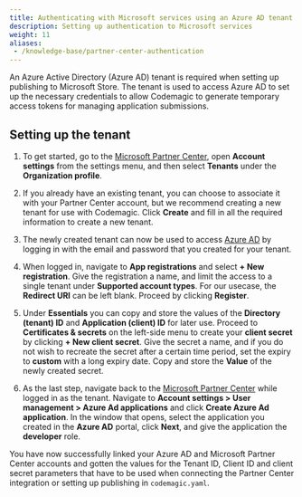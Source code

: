 ```yaml
---
title: Authenticating with Microsoft services using an Azure AD tenant
description: Setting up authentication to Microsoft services
weight: 11
aliases:
 - /knowledge-base/partner-center-authentication
---
```


An Azure Active Directory (Azure AD) tenant is required when setting up publishing to Microsoft Store. The tenant is used to access Azure AD to set up the necessary credentials to allow Codemagic to generate temporary access tokens for managing application submissions.

## Setting up the tenant

1. To get started, go to the [Microsoft Partner Center](https://partner.microsoft.com/en-us/dashboard/home), open **Account settings** from the settings menu, and then select **Tenants** under the **Organization profile**.

2. If you already have an existing tenant, you can choose to associate it with your Partner Center account, but we recommend creating a new tenant for use with Codemagic. Click **Create** and fill in all the required information to create a new tenant.

3. The newly created tenant can now be used to access [Azure AD](https://portal.azure.com/) by logging in with the email and password that you created for your tenant.

4. When logged in, navigate to **App registrations** and select **+ New registration**. Give the registration a name, and limit the access to a single tenant under **Supported account types**. For our usecase, the **Redirect URI** can be left blank. Proceed by clicking **Register**.

5. Under **Essentials** you can copy and store the values of the **Directory (tenant) ID** and **Application (client) ID** for later use. Proceed to **Certificates & secrets** on the left-side menu to create your **client secret** by clicking **+ New client secret**. Give the secret a name, and if you do not wish to recreate the secret after a certain time period, set the expiry to **custom** with a long expiry date. Copy and store the **Value** of the newly created secret.

6. As the last step, navigate back to the [Microsoft Partner Center](https://partner.microsoft.com/en-us/dashboard/home) while logged in as the tenant. Navigate to **Account settings > User management > Azure Ad applications** and click **Create Azure Ad application**. In the window that opens, select the application you created in the **Azure AD** portal, click **Next**, and give the application the **developer** role.

You have now successfully linked your Azure AD and Microsoft Partner Center accounts and gotten the values for the Tenant ID, Client ID and client secret parameters that have to be used when connecting the Partner Center integration or setting up publishing in `codemagic.yaml`.
